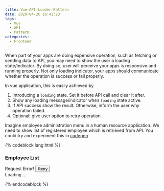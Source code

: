 ```yaml
---
title: Vue-API-Loader-Pattern
date: 2020-04-26 16:41:23
tags:
  - Vue
  - API
  - Pattern
categories:
  - Frontend
---
```


When part of your apps are doing expensive operation, such as fetching or sending data to API, you may need to show the user a loading state/indicator. By doing so, user will perceive your apps is responsive and running properly. Not only loading indicator, your apps should communicate whether the operation is success or fail properly.

In vue application, this is easily achieved by

1. Introducing a `loading` state. Set it before API call and clear it after.
2. Show any loading message/indicator when `loading` state active.
3. If API success show the result. Otherwise, inform the user why operation failed.
4. Optional: give user option to retry operation.

Imagine employee administration menu in a human resource application. We need to show list of registered employee which is retrieved from API. You could try and experiment this in [codepen]()

{% codeblock lang:html %}

<div id="app">
    <h3>Employee List</h3>
    <div v-if="!loading">
        <template v-if="success">
        <ol>
            <li v-for="employee in employees" :key="employee.id">
                { { employee.name } }
            </li>
        </ol>
        </template>
        <div v-else>
            Request Error! <button @click="fetchEmployees">Retry</button>
        </div>
    </div>
    <div v-else>
        Loading....
    </div>
</div>

<script src="https://cdn.jsdelivr.net/npm/axios/dist/axios.min.js"></script>
<script src="https://cdn.jsdelivr.net/npm/vue"></script>

<script>
new Vue({
  el: '#app',
  data: function () {
    return {
      loading: false,
      success: false,
      errorMessage: null,
      employees: null
    }
  },
  mounted() {
      this.fetchEmployees();
  },
  methods: {
      fetchEmployees: function() {
          this.loading = true;
          this.success = false;
          this.employees = null;

          axios.get('https://jsonplaceholder.typicode.com/users')
            .then(response => {
                this.loading = false;
                this.success = true;
                this.employees = response.data;
            })
            .catch(error => {
                this.loading = false;
                this.errorMessage = error.message;
            });
      }
  }
})
</script>

{% endcodeblock %}
